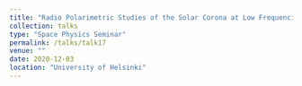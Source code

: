 ```yaml
---
title: "Radio Polarimetric Studies of the Solar Corona at Low Frequencies"
collection: talks
type: "Space Physics Seminar"
permalink: /talks/talk17
venue: ""
date: 2020-12-03
location: "University of Helsinki"
---
```

